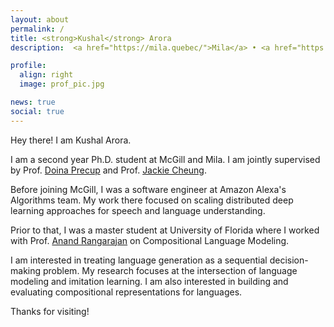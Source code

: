 ```yaml
---
layout: about
permalink: /
title: <strong>Kushal</strong> Arora
description:  <a href="https://mila.quebec/">Mila</a> • <a href="https://www.cs.mcgill.ca/">McGill University</a>

profile:
  align: right
  image: prof_pic.jpg

news: true
social: true
---
```


Hey there! I am Kushal Arora.

I am a second year Ph.D. student at McGill and Mila. I am  jointly supervised by Prof. [Doina Precup](http://www.cs.mcgill.ca/~dprecup/) and Prof. [Jackie Cheung](http://cs.mcgill.ca/~jcheung/index.html).

Before joining McGill, I was a software engineer at Amazon Alexa's Algorithms team. My work there focused on scaling distributed deep learning approaches for speech and language understanding.

Prior to that, I was a master student at University of Florida where I worked with Prof. [Anand Rangarajan](https://www.cise.ufl.edu/~anand/) on Compositional Language Modeling.

I am interested in treating language generation as a sequential decision-making problem. My research focuses at the intersection of language modeling and imitation learning. I am also interested in building and evaluating compositional representations for languages.

Thanks for visiting!
